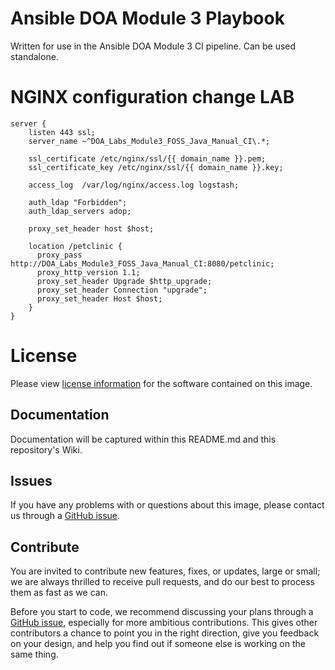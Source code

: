 # Ansible DOA Module 3 Playbook
Written for use in the Ansible DOA Module 3 CI pipeline.  Can be used standalone.

# NGINX configuration change LAB

```
server {
    listen 443 ssl;
    server_name ~^DOA_Labs_Module3_FOSS_Java_Manual_CI\.*;

    ssl_certificate /etc/nginx/ssl/{{ domain_name }}.pem;
    ssl_certificate_key /etc/nginx/ssl/{{ domain_name }}.key;

    access_log  /var/log/nginx/access.log logstash;

    auth_ldap "Forbidden";
    auth_ldap_servers adop;

    proxy_set_header host $host;

    location /petclinic {
      proxy_pass  http://DOA_Labs_Module3_FOSS_Java_Manual_CI:8080/petclinic;
      proxy_http_version 1.1;
      proxy_set_header Upgrade $http_upgrade;
      proxy_set_header Connection "upgrade";
      proxy_set_header Host $host;
    }
}
```

# License
Please view [license information](LICENSE.md) for the software contained on this image.

## Documentation
Documentation will be captured within this README.md and this repository's Wiki.

## Issues
If you have any problems with or questions about this image, please contact us through a [GitHub issue](https://github.com/Accenture/adop-cartridge-ansible-demo-scenario-playbook/issues).

## Contribute
You are invited to contribute new features, fixes, or updates, large or small; we are always thrilled to receive pull requests, and do our best to process them as fast as we can.

Before you start to code, we recommend discussing your plans through a [GitHub issue](https://github.com/Accenture/adop-cartridge-ansible-demo-scenario-playbook/issues), especially for more ambitious contributions. This gives other contributors a chance to point you in the right direction, give you feedback on your design, and help you find out if someone else is working on the same thing.
